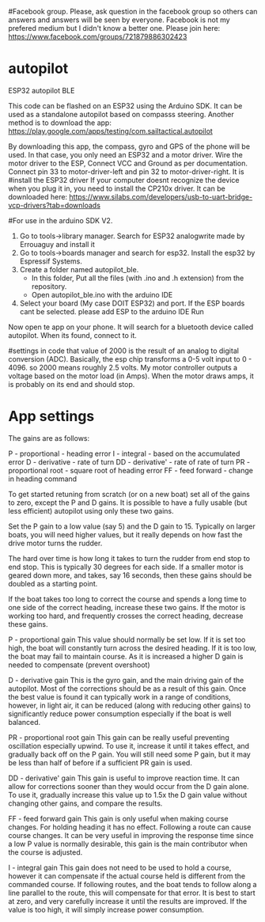#Facebook group.
Please, ask question in the facebook group so others can answers and answers will be seen by everyone. Facebook is not my prefered medium but I didn't know a better one. Please join here: https://www.facebook.com/groups/721879886302423


# autopilot
ESP32 autopilot BLE

This code can be flashed on an ESP32 using the Arduino SDK.
It can be used as a standalone autopilot based on compasss steering. Another method is to download the app:
https://play.google.com/apps/testing/com.sailtactical.autopilot

By downloading this app, the compass, gyro and GPS of the phone will be used. In that case, you only need an ESP32 and a motor driver. Wire the motor driver to the ESP, Connect VCC and Ground as per documentation. Connect pin 33 to motor-driver-left and pin 32 to motor-driver-right. It is
#install the ESP32 driver
If your computer doesnt recognize the device when you plug it in, you need to install the CP210x driver. It can be downloaded here:
https://www.silabs.com/developers/usb-to-uart-bridge-vcp-drivers?tab=downloads

#For use in the arduino SDK V2. 

1. Go to tools->library manager. Search for ESP32 analogwrite made by Errouaguy and install it
2. Go to tools->boards manager and search for esp32. Install the esp32 by Espressif Systems.
3. Create a folder named autopilot_ble.
   - In this folder, Put all the files (with .ino and .h extension) from the repository.
   - Open autopilot_ble.ino with the arduino IDE
4. Select your board (My case DOIT ESP32) and port. If the ESP boards cant be selected. please add ESP to the arduino IDE
Run

Now open te app on your phone. It will search for a bluetooth device called autopilot. When its found, connect to it.

#settings in code
that value of 2000 is the result of an analog to digital conversion (ADC). Basically, the esp chip transforms a 0-5 volt input to 0 - 4096. so 2000 means roughly 2.5 volts. My motor controller outputs a voltage based on the motor load (in Amps). When the motor draws amps, it is probably on its end and should stop.

# App settings 

The gains are as follows:

P - proportional - heading error
I - integral - based on the accumulated error
D - derivative - rate of turn
DD - derivative' - rate of rate of turn
PR - proportional root - square root of heading error
FF - feed forward - change in heading command


To get started retuning from scratch (or on a new boat) set all of the gains to zero, except the P and D gains. It is possible to have a fully usable (but less efficient) autopilot using only these two gains.

Set the P gain to a low value (say 5) and the D gain to 15. Typically on larger boats, you will need higher values, but it really depends on how fast the drive motor turns the rudder.

The hard over time is how long it takes to turn the rudder from end stop to end stop. This is typically 30 degrees for each side. If a smaller motor is geared down more, and takes, say 16 seconds, then these gains should be doubled  as a starting point.

If the boat takes too long to correct the course and spends a long time to one side of the correct heading, increase these two gains. If the motor is working too hard, and frequently crosses the correct heading, decrease these gains.

P - proportional gain This value should normally be set low. If it is set too high, the boat will constantly turn across the desired heading. If it is too low, the boat may fail to maintain course. As it is increased a higher D gain is needed to compensate (prevent overshoot)

D - derivative gain This is the gyro gain, and the main driving gain of the autopilot. Most of the corrections should be as a result of this gain. Once the best value is found it can typically work in a range of conditions, however, in light air, it can be reduced (along with reducing other gains) to significantly reduce power consumption especially if the boat is well balanced.

PR - proportional root gain This gain can be really useful preventing oscillation especially upwind. To use it, increase it until it takes effect, and gradually back off on the P gain. You will still need some P gain, but it may be less than half of before if a sufficient PR gain is used.

DD - derivative' gain This gain is useful to improve reaction time. It can allow for corrections sooner than they would occur from the D gain alone. To use it, gradually increase this value up to 1.5x the D gain value without changing other gains, and compare the results.

FF - feed forward gain This gain is only useful when making course changes. For holding heading it has no effect. Following a route can cause course changes. It can be very useful in improving the response time since a low P value is normally desirable, this gain is the main contributor when the course is adjusted.

I - integral gain This gain does not need to be used to hold a course, however it can compensate if the actual course held is different from the commanded course. If following routes, and the boat tends to follow along a line parallel to the route, this will compensate for that error. It is best to start at zero, and very carefully increase it until the results are improved. If the value is too high, it will simply increase power consumption.
